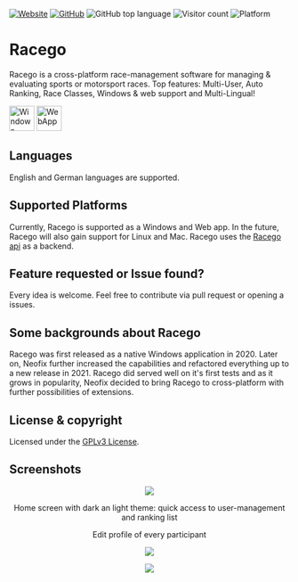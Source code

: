 [![Website](https://img.shields.io/badge/Web-neofix.ch-brightgreen?style=for-the-badge)](https://racego.neofix.ch)
[![GitHub](https://img.shields.io/github/license/maheini/racego?style=for-the-badge&color=blue)](LICENSE)
![GitHub top language](https://img.shields.io/github/languages/top/maheini/racego?style=for-the-badge&color=blue)
![Visitor count](https://shields-io-visitor-counter.herokuapp.com/badge?page=maheini.Racego&style=for-the-badge&color=blue)
![Platform](https://img.shields.io/badge/Platform-Web%20&%20Windows-blue?style=for-the-badge)

# Racego

Racego is a cross-platform race-management software for managing & evaluating sports or motorsport races. Top features: Multi-User, Auto Ranking, Race Classes, Windows & web support and Multi-Lingual!

[<img src="https://user-images.githubusercontent.com/65506676/196290622-a041e9b1-3f40-475b-97ba-6d382aff2c94.svg" height="45" alt="Windows Download"></img>](PASTE_DOWNLOAD_LINK)
[<img src="https://user-images.githubusercontent.com/65506676/196293379-269afd46-a235-45ad-aec4-76ae75945627.png" height="45" alt="WebApp"></img>](https://racego.neofix.ch/manager/)

## Languages

English and German languages are supported.

## Supported Platforms

Currently, Racego is supported as a Windows and Web app. In the future, Racego will also gain support for Linux and Mac. Racego uses the [Racego api](https://github.com/maheini/Racego-api) as a backend.

## Feature requested or Issue found?

Every idea is welcome. Feel free to contribute via pull request or opening a issues.

## Some backgrounds about Racego

Racego was first released as a native Windows application in 2020. Later on, Neofix further increased the capabilities and refactored everything up to a new release in 2021. Racego did served well on it's first tests and as it grows in popularity, Neofix decided to bring Racego to cross-platform with further possibilities of extensions.

## License & copyright

Licensed under the [GPLv3 License](LICENSE).

## Screenshots

<p align="center">
  <img src="https://user-images.githubusercontent.com/65506676/162324108-207cc035-1e04-45c3-9d93-313787e18d29.png">
</p>
<p align="center">Home screen with dark an light theme: quick access to user-management and ranking list</p>

<p align="center">Edit profile of every participant</p>
<p align="center">
  <img src="https://user-images.githubusercontent.com/65506676/162325732-c28291fd-01e4-476f-a1ca-7390f989ca38.png">
</p>

<p align="center">
  <img src="https://user-images.githubusercontent.com/65506676/162321999-5379aad1-7b96-496b-863c-c12323403bb7.jpg">
</p>
